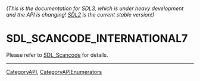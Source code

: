 ###### (This is the documentation for SDL3, which is under heavy development and the API is changing! [SDL2](https://wiki.libsdl.org/SDL2/) is the current stable version!)
# SDL_SCANCODE_INTERNATIONAL7

Please refer to [SDL_Scancode](SDL_Scancode) for details.

----
[CategoryAPI](CategoryAPI), [CategoryAPIEnumerators](CategoryAPIEnumerators)

